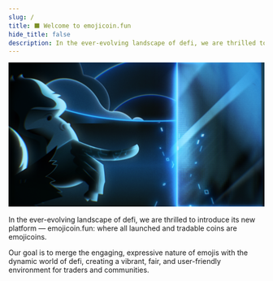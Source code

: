 ```yaml
---
slug: /
title: ⬛ Welcome to emojicoin.fun
hide_title: false
description: In the ever-evolving landscape of defi, we are thrilled to introduce
---
```


<!--- cspell:words defi -->

![about](./about.png "about")

In the ever-evolving landscape of defi, we are
thrilled to introduce its new platform — emojicoin.fun: where all launched
and tradable coins are emojicoins.

Our goal is to merge the engaging, expressive nature of emojis with the
dynamic world of defi, creating a vibrant, fair, and
user-friendly environment for traders and communities.
